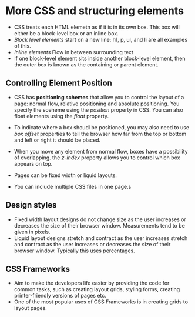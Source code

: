# More CSS and structuring elements
 - CSS treats each HTML elemetn as if it is in its own box. This box will either be a block-level box or an inline box.
 - *Block level elements* start on a new line: h1, p, ul, and li are all examples of this.
 - *Inline elements* Flow in between surrounding text
- If one block-level element sits inside another block-level element, then the outer box is known as the containing or parent element.


## Controlling Element Position
 - CSS has **positioning schemes** that allow you to control the layout of a page: normal flow, relative positioning and absolute positioning. You specify the sceheme using the *position* property in CSS. You can also float elements using the *float* property.

 - To indicate where a box shoudl be positioned, you may also need to use *box offset* properties to tell the browser how far from the top or bottom and left or right it should be placed.
 - When you move any element from normal flow, boxes have a possibility of overlapping. the *z-index* property allows you to control which box appears on top.
 - Pages can be fixed width or liquid layouts.
 - You can include multiple CSS files in one page.s
 ## Design styles
  - Fixed width layout designs do not change size as the user increases or decreases the size of their browser window. Measurements tend to be given in pixels.
  - Liquid layout designs stretch and contract as the user increases stretch and contract as the user increases or decreases the size of their browser window. Typically this uses percentages.

## CSS Frameworks
 - Aim to make the developers life easier by providing the code for common tasks, such as creating layout grids, styling forms, creating printer-friendly versions of pages etc. 
 - One of the most popular uses of CSS Frameworks is in creating grids to layout pages.

